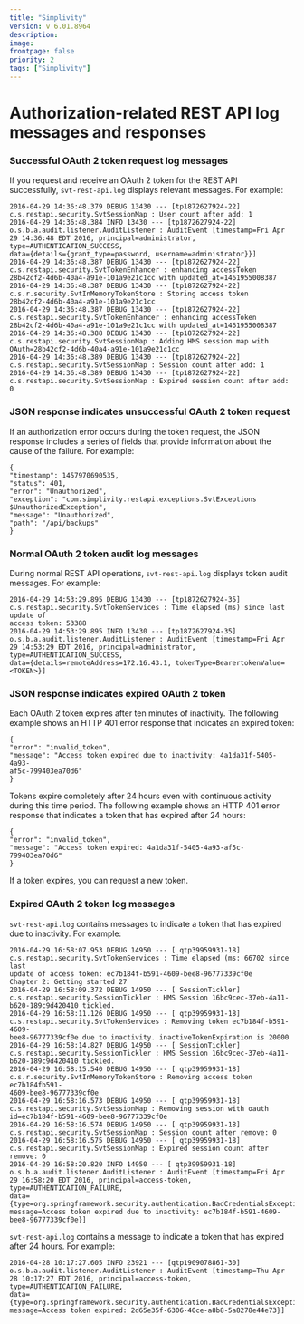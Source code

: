 ```yaml
---
title: "Simplivity"
version: v 6.01.8964
description:
image: 
frontpage: false
priority: 2
tags: ["Simplivity"]
---
```

Authorization-related REST API log messages and responses
=========================================================

### Successful OAuth 2 token request log messages

If you request and receive an OAuth 2 token for the REST API successfully, `svt-rest-api.log` displays relevant messages. For example:

```
2016-04-29 14:36:48.379 DEBUG 13430 --- [tp1872627924-22]
c.s.restapi.security.SvtSessionMap : User count after add: 1
2016-04-29 14:36:48.384 INFO 13430 --- [tp1872627924-22]
o.s.b.a.audit.listener.AuditListener : AuditEvent [timestamp=Fri Apr
29 14:36:48 EDT 2016, principal=administrator, type=AUTHENTICATION_SUCCESS,
data={details={grant_type=password, username=administrator}}]
2016-04-29 14:36:48.387 DEBUG 13430 --- [tp1872627924-22]
c.s.restapi.security.SvtTokenEnhancer : enhancing accessToken
28b42cf2-4d6b-40a4-a91e-101a9e21c1cc with updated_at=1461955008387
2016-04-29 14:36:48.387 DEBUG 13430 --- [tp1872627924-22]
c.s.r.security.SvtInMemoryTokenStore : Storing access token
28b42cf2-4d6b-40a4-a91e-101a9e21c1cc
2016-04-29 14:36:48.387 DEBUG 13430 --- [tp1872627924-22]
c.s.restapi.security.SvtTokenEnhancer : enhancing accessToken
28b42cf2-4d6b-40a4-a91e-101a9e21c1cc with updated_at=1461955008387
2016-04-29 14:36:48.388 DEBUG 13430 --- [tp1872627924-22]
c.s.restapi.security.SvtSessionMap : Adding HMS session map with
OAuth=28b42cf2-4d6b-40a4-a91e-101a9e21c1cc
2016-04-29 14:36:48.389 DEBUG 13430 --- [tp1872627924-22]
c.s.restapi.security.SvtSessionMap : Session count after add: 1
2016-04-29 14:36:48.389 DEBUG 13430 --- [tp1872627924-22]
c.s.restapi.security.SvtSessionMap : Expired session count after add: 0
```

### JSON response indicates unsuccessful OAuth 2 token request

If an authorization error occurs during the token request, the JSON response includes a series of fields that provide information about the cause of the failure. For example:

```
{
"timestamp": 1457970690535,
"status": 401,
"error": "Unauthorized",
"exception": "com.simplivity.restapi.exceptions.SvtExceptions
$UnauthorizedException",
"message": "Unauthorized",
"path": "/api/backups"
}
```

### Normal OAuth 2 token audit log messages

During normal REST API operations, `svt-rest-api.log` displays token audit messages. For example:

```
2016-04-29 14:53:29.895 DEBUG 13430 --- [tp1872627924-35]
c.s.restapi.security.SvtTokenServices : Time elapsed (ms) since last update of
access token: 53388
2016-04-29 14:53:29.895 INFO 13430 --- [tp1872627924-35]
o.s.b.a.audit.listener.AuditListener : AuditEvent [timestamp=Fri Apr
29 14:53:29 EDT 2016, principal=administrator, type=AUTHENTICATION_SUCCESS,
data={details=remoteAddress=172.16.43.1, tokenType=BearertokenValue=<TOKEN>}]
```

### JSON response indicates expired OAuth 2 token

Each OAuth 2 token expires after ten minutes of inactivity. The following example shows an HTTP 401 error response that indicates an expired token:

```
{
"error": "invalid_token",
"message": "Access token expired due to inactivity: 4a1da31f-5405-4a93-
af5c-799403ea70d6"
}
```

Tokens expire completely after 24 hours even with continuous activity during this time period. The following example shows an HTTP 401 error response that indicates a token that has expired after 24 hours:

```
{
"error": "invalid_token",
"message": "Access token expired: 4a1da31f-5405-4a93-af5c-799403ea70d6"
}
```

If a token expires, you can request a new token.

### Expired OAuth 2 token log messages

`svt-rest-api.log` contains messages to indicate a token that has expired due to inactivity. For example:

```
2016-04-29 16:58:07.953 DEBUG 14950 --- [ qtp39959931-18]
c.s.restapi.security.SvtTokenServices : Time elapsed (ms: 66702 since last
update of access token: ec7b184f-b591-4609-bee8-96777339cf0e
Chapter 2: Getting started 27
2016-04-29 16:58:09.372 DEBUG 14950 --- [ SessionTickler]
c.s.restapi.security.SessionTickler : HMS Session 16bc9cec-37eb-4a11-
b620-189c9d420410 tickled.
2016-04-29 16:58:11.126 DEBUG 14950 --- [ qtp39959931-18]
c.s.restapi.security.SvtTokenServices : Removing token ec7b184f-b591-4609-
bee8-96777339cf0e due to inactivity. inactiveTokenExpiration is 20000
2016-04-29 16:58:14.827 DEBUG 14950 --- [ SessionTickler]
c.s.restapi.security.SessionTickler : HMS Session 16bc9cec-37eb-4a11-
b620-189c9d420410 tickled.
2016-04-29 16:58:15.540 DEBUG 14950 --- [ qtp39959931-18]
c.s.r.security.SvtInMemoryTokenStore : Removing access token ec7b184fb591-
4609-bee8-96777339cf0e
2016-04-29 16:58:16.573 DEBUG 14950 --- [ qtp39959931-18]
c.s.restapi.security.SvtSessionMap : Removing session with oauth
id=ec7b184f-b591-4609-bee8-96777339cf0e
2016-04-29 16:58:16.574 DEBUG 14950 --- [ qtp39959931-18]
c.s.restapi.security.SvtSessionMap : Session count after remove: 0
2016-04-29 16:58:16.575 DEBUG 14950 --- [ qtp39959931-18]
c.s.restapi.security.SvtSessionMap : Expired session count after remove: 0
2016-04-29 16:58:20.820 INFO 14950 --- [ qtp39959931-18]
o.s.b.a.audit.listener.AuditListener : AuditEvent [timestamp=Fri Apr
29 16:58:20 EDT 2016, principal=access-token, type=AUTHENTICATION_FAILURE,
data={type=org.springframework.security.authentication.BadCredentialsException,
message=Access token expired due to inactivity: ec7b184f-b591-4609-
bee8-96777339cf0e}]
```

`svt-rest-api.log` contains a message to indicate a token that has expired after 24 hours. For example:

```
2016-04-28 10:17:27.605 INFO 23921 --- [qtp1909078861-30]
o.s.b.a.audit.listener.AuditListener : AuditEvent [timestamp=Thu Apr
28 10:17:27 EDT 2016, principal=access-token, type=AUTHENTICATION_FAILURE,
data={type=org.springframework.security.authentication.BadCredentialsException,
message=Access token expired: 2d65e35f-6306-40ce-a8b8-5a8278e44e73}]
```